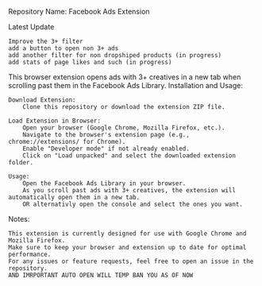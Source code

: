 Repository Name: Facebook Ads Extension

Latest Update

    Improve the 3+ filter
    add a button to open non 3+ ads
    add another filter for non dropshiped products (in progress)
    add stats of page likes and such (in progress)
      


This browser extension opens ads with 3+ creatives in a new tab when scrolling past them in the Facebook Ads Library.
Installation and Usage:

    Download Extension:
        Clone this repository or download the extension ZIP file.

    Load Extension in Browser:
        Open your browser (Google Chrome, Mozilla Firefox, etc.).
        Navigate to the browser's extension page (e.g., chrome://extensions/ for Chrome).
        Enable "Developer mode" if not already enabled.
        Click on "Load unpacked" and select the downloaded extension folder.

    Usage:
        Open the Facebook Ads Library in your browser.
        As you scroll past ads with 3+ creatives, the extension will automatically open them in a new tab.
        OR alternativly open the console and select the ones you want.

Notes:
  
    This extension is currently designed for use with Google Chrome and Mozilla Firefox.
    Make sure to keep your browser and extension up to date for optimal performance.
    For any issues or feature requests, feel free to open an issue in the repository.
    AND IMRPORTANT AUTO OPEN WILL TEMP BAN YOU AS OF NOW
